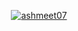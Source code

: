 <p align="center">
  <a href="https://github-profile-trophy.vercel.app/?username=himanshusahu-07">
    <img src="https://github-profile-trophy.vercel.app/?username=ashmeet07" alt="ashmeet07" />
  </a>
</p>
